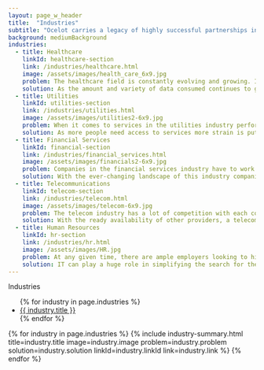 ```yaml
---
layout: page_w_header
title:  "Industries"
subtitle: "Ocelot carries a legacy of highly successful partnerships in multiple industries"
background: mediumBackground
industries:
  - title: Healthcare
    linkId: healthcare-section
    link: /industries/healthcare.html
    image: /assets/images/health_care_6x9.jpg
    problem: The healthcare field is constantly evolving and growing. In order to keep up, companies need to collect, manage, analyze, and display massive amounts of data while still maintaining privacy.
    solution: As the amount and variety of data consumed continues to grow, new and innovative solutions are needed to keep up. From ingesting and processing the data to analyzing and visualization, performance and accuracy are key.<br/><br/>Ocelot has experience helping clients in the healthcare industry adapt and grow to meet their ever-changing data needs without compromising privacy standards.
  - title: Utilities
    linkId: utilities-section
    link: /industries/utilities.html
    image: /assets/images/utilities2-6x9.jpg
    problem: When it comes to services in the utilities industry performance and reliability are of critical to a companies' success.
    solution: As more people need access to services more strain is put on utility companies' infrastructure and they need to be able to adapt and scale to be able to support the extra load. IT is a critical piece of that infrastructure that can help companies' better monitor their services, react to issues, and maintain contact with their customers.<br/><br/>Ocelot has shown that we have the right skills to help clients keep up with the ever increasing demands they face.
  - title: Financial Services
    linkId: financial-section
    link: /industries/financial_services.html
    image: /assets/images/financials2-6x9.jpg
    problem: Companies in the financial services industry have to work with ever evolving regulations as well as an ever-changing market which is affected by numerous different variables.
    solution: With the ever-changing landscape of this industry companies must be able to keep track of all the moving pieces and respond quickly and accurately as new information is made available. This requires a strong focus on quick data analysis based on variable information while maintaining accuracy and security.<br/><br/>Ocelot has a proven track record of helping clients in this industry improve their processes and the build the right tools to solve these complex problems
  - title: Telecommunications
    linkId: telecom-section
    link: /industries/telecom.html
    image: /assets/images/telecom-6x9.jpg
    problem: The telecom industry has a lot of competition with each company vying to provide their services to the most people possible. Strong customer service is a crucial tool used to gain and retain customers.
    solution: With the ready availability of other providers, a telecom company has to have good customer service in order to compete. A large part of successful customer service is the ability to quickly and accurately help customers sign up for, alter, or troubleshoot their services. IT tools are paramount in this endeavor. With the right tools service agents are better able to provide customers with the help they need.<br/><br/>Ocelot has the expertise to build intuitive and responsive tools that make managing customers and their services quick and easy.
  - title: Human Resources
    linkId: hr-section
    link: /industries/hr.html
    image: /assets/images/HR.jpg
    problem: At any given time, there are ample employers looking to hire as well as people looking for work. Finding the right candidate or opportunity can be a daunting task.
    solution: IT can play a huge role in simplifying the search for the right candidates and positions. By utilizing these tools, companies can broadcast their openings to a broad audience, automatically receive and review applications, as well as ensure candidates meet minimum requirements before moving forward. Applicants using job search and hiring tools have the advantage of finding the right opportunity for them from a wide array of offerings and easily applying to them in one place.<br/><br/>Ocelot has helped clients build tools used by numerous businesses to find the best candidates and individuals find the right position for them.  
---
```


<div class="container">
  <div class="content">
    <div class="dashboard">
      <!-- left panel -->
      <div class="dashboard-panel is-one-quarter is-hidden-mobile">
        <aside class="menu">
          <p class="menu-label">
            Industries
          </p>
          <ul class="menu-list">
            {% for industry in page.industries %}
              <li><a href="#{{ industry.linkId }}">{{ industry.title }}</a></li>
            {% endfor %}
          </ul>
        </aside>
      </div>
      <!-- main section -->
      <div class="dashboard-main">
        <section class="section">
          {% for industry in page.industries %}
            {% include industry-summary.html title=industry.title image=industry.image problem=industry.problem solution=industry.solution linkId=industry.linkId link=industry.link %}
          {% endfor %}
        </section>
      </div>
    </div>
  </div>
</div>
